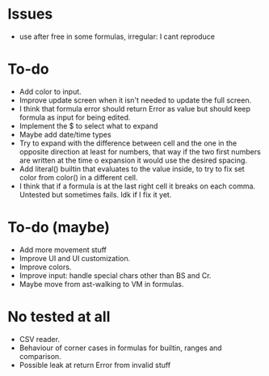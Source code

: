 # Issues
* use after free in some formulas, irregular: I cant reproduce

# To-do
* Add color to input.
* Improve update screen when it isn't needed to update the full screen.
* I think that formula error should return Error as value but should keep
  formula as input for being edited.
* Implement the $ to select what to expand
* Maybe add date/time types
* Try to expand with the difference between cell and the one in the opposite
  direction at least for numbers, that way if the two first numbers are written
  at the time o expansion it would use the desired spacing.
* Add literal() builtin that evaluates to the value inside, to try to fix set
  color from color() in a different cell.
* I think that if a formula is at the last right cell it breaks on each comma.
  Untested but sometimes fails. Idk if I fix it yet.

# To-do (maybe)
* Add more movement stuff
* Improve UI and UI customization.
* Improve colors.
* Improve input: handle special chars other than BS and Cr.
* Maybe move from ast-walking to VM in formulas.

# No tested at all
* CSV reader.
* Behaviour of corner cases in formulas for builtin, ranges and comparison.
* Possible leak at return Error from invalid stuff

